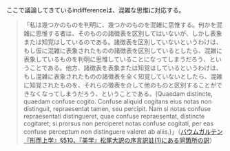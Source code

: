 ここで議論してきているindifferenceは、混雑な思惟に対応する。

>「私は幾つかのものを判明に、幾つかのものを混雑に思惟する。何かを混雑に思惟する者は、そのものの諸徴表を区別してはいないが、しかし表象または知覚はしているのである。諸徴表を区別していないというわけは、もし仮に混雑に表象されたものの諸徴表を区別しているとしたら、混雑に表象しているものを判明に思惟していることになってしまうだろう、ということである。他方、諸徴表を表象または知覚はしているというわけは、もし混雑に表象されたものの諸徴表を全く知覚していないとしたら、混雑に知覚されたものを、それらの徴表を介して他のものと区別することができなくなってしまうだろう、ということである。(Quaedam distincte, quaedam confuse cogito. Confuse aliquid cogitans eius notas non distinguit, repraesentat tamen, seu percipit. Nam si notas confuse repraesentati distingueret, quae confuse repraesentat, distincte cogitaret; si prorsus non perciperet notas confuse cogitati, per eas confuse perceptum non distinguere valeret ab aliis.)」（[バウムガルテン『形而上学』§510、『美学』松尾大訳の序言訳註(1)にある同箇所の訳](https://korpora.org/kant/agb-metaphysica/II3Ba.html#510)）
